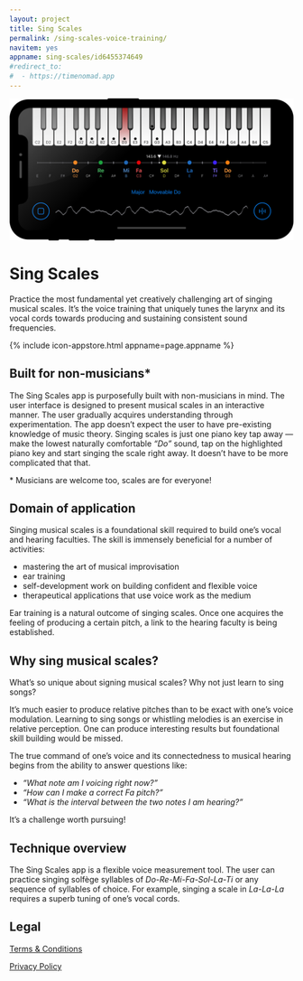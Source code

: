 ```yaml
---
layout: project
title: Sing Scales
permalink: /sing-scales-voice-training/
navitem: yes
appname: sing-scales/id6455374649
#redirect_to:
#  - https://timenomad.app
---
```


![Sing Scales app](/images/sing-scales-iphone.png "Sing Scales voice & ear training app")

# Sing Scales

Practice the most fundamental yet creatively challenging art of singing musical scales. It’s the voice training that uniquely tunes the larynx and its vocal cords towards producing and sustaining consistent sound frequencies.

{% include icon-appstore.html appname=page.appname %}

## Built for non-musicians\*

The Sing Scales app is purposefully built with non-musicians in mind. The user interface is designed to present musical scales in an interactive manner. The user gradually acquires understanding through experimentation. The app doesn’t expect the user to have pre-existing knowledge of music theory. Singing scales is just one piano key tap away — make the lowest naturally comfortable _“Do”_ sound, tap on the highlighted piano key and start singing the scale right away. It doesn’t have to be more complicated that that.

\* Musicians are welcome too, scales are for everyone!

## Domain of application

Singing musical scales is a foundational skill required to build one’s vocal and hearing faculties. The skill is immensely beneficial for a number of activities:

- mastering the art of musical improvisation
- ear training
- self-development work on building confident and flexible voice
- therapeutical applications that use voice work as the medium

Ear training is a natural outcome of singing scales. Once one acquires the feeling of producing a certain pitch, a link to the hearing faculty is being established.

## Why sing musical scales?

What’s so unique about signing musical scales? Why not just learn to sing songs?

It’s much easier to produce relative pitches than to be exact with one’s voice modulation. Learning to sing songs or whistling melodies is an exercise in relative perception. One can produce interesting results but foundational skill building would be missed.

The true command of one’s voice and its connectedness to musical hearing begins from the ability to answer questions like:

- _“What note am I voicing right now?”_
- _“How can I make a correct Fa pitch?”_
- _“What is the interval between the two notes I am hearing?”_

It’s a challenge worth pursuing!

## Technique overview

The Sing Scales app is a flexible voice measurement tool. The user can practice singing solfège syllables of _Do-Re-Mi-Fa-Sol-La-Ti_ or any sequence of syllables of choice. For example, singing a scale in _La-La-La_ requires a superb tuning of one’s vocal cords. 

## Legal

[Terms & Conditions](/sing-scales-voice-training/tos)

[Privacy Policy](/sing-scales-voice-training/privacy)
